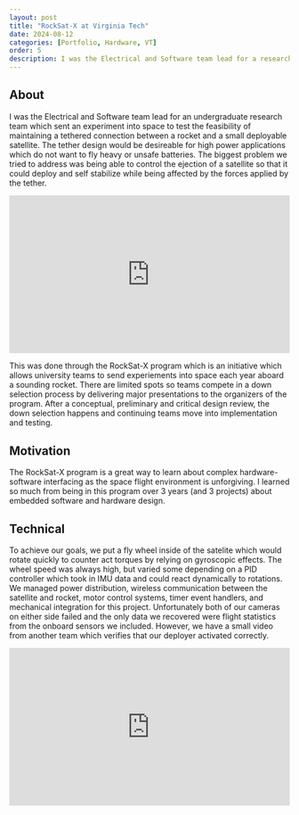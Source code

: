 ```yaml
---
layout: post
title: "RockSat-X at Virginia Tech"
date: 2024-08-12
categories: [Portfolio, Hardware, VT]
order: 5
description: I was the Electrical and Software team lead for a research group sending experiments into space.
---
```



## About
I was the Electrical and Software team lead for an undergraduate research team which sent an experiment into space to test the feasibility of maintaining a tethered connection between a rocket and a small deployable satellite. The tether design would be desireable for high power applications which do not want to fly heavy or unsafe batteries. The biggest problem we tried to address was being able to control the ejection of a satellite so that it could deploy and self stabilize while being affected by the forces applied by the tether.

<div style="position: relative; padding-bottom: 56.25%; height: 0; overflow: hidden; max-width: 100%; width: 100%;">
  <iframe 
    src="https://youtube.com/embed/mmBgPZfS1bI?si=35C1z7tUUOaLFSE0"
    title="YouTube video player" 
    frameborder="0" 
    allow="accelerometer; autoplay; clipboard-write; encrypted-media; gyroscope; picture-in-picture; web-share" 
    referrerpolicy="strict-origin-when-cross-origin" 
    allowfullscreen 
    style="position: absolute; top: 0; left: 0; width: 100%; height: 100%;">
  </iframe>
</div>

This was done through the RockSat-X program which is an initiative which allows university teams to send experiements into space each year aboard a sounding rocket. There are limited spots so teams compete in a down selection process by delivering major presentations to the organizers of the program. After a conceptual, preliminary and critical design review, the down selection happens and continuing teams move into implementation and testing. 

## Motivation
The RockSat-X program is a great way to learn about complex hardware-software interfacing as the space flight environment is unforgiving. I learned so much from being in this program over 3 years (and 3 projects) about embedded software and hardware design.

## Technical
To achieve our goals, we put a fly wheel inside of the satelite which would rotate quickly to counter act torques by relying on gyroscopic effects. The wheel speed was always high, but varied some depending on a PID controller which took in IMU data and could react dynamically to rotations. We managed power distribution, wireless communication between the satellite and rocket, motor control systems, timer event handlers, and mechanical integration for this project. Unfortunately both of our cameras on either side failed and the only data we recovered were flight statistics from the onboard sensors we included. However, we have a small video from another team which verifies that our deployer activated correctly.

<div style="position: relative; padding-bottom: 56.25%; height: 0; overflow: hidden; max-width: 100%; width: 100%;">
  <iframe 
    src="https://www.youtube.com/embed/k0odcW810p4?si=meGD6HkxuQKGx6Lv"
    title="YouTube video player" 
    frameborder="0" 
    allow="accelerometer; autoplay; clipboard-write; encrypted-media; gyroscope; picture-in-picture; web-share" 
    referrerpolicy="strict-origin-when-cross-origin" 
    allowfullscreen 
    style="position: absolute; top: 0; left: 0; width: 100%; height: 100%;">
  </iframe>
</div>